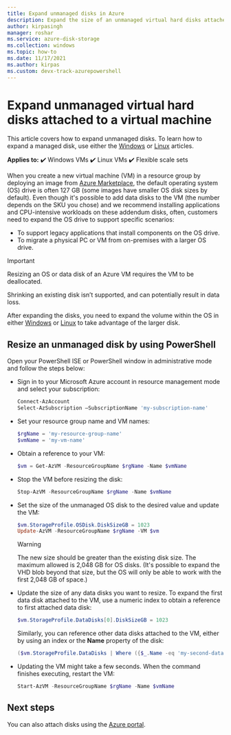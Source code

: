```yaml
---
title: Expand unmanaged disks in Azure
description: Expand the size of an unmanaged virtual hard disks attached to a virtual machine using Azure PowerShell in the Resource Manager deployment model.
author: kirpasingh
manager: roshar
ms.service: azure-disk-storage
ms.collection: windows
ms.topic: how-to
ms.date: 11/17/2021
ms.author: kirpas
ms.custom: devx-track-azurepowershell
---
```

# Expand unmanaged virtual hard disks attached to a virtual machine

This article covers how to expand unmanaged disks. To learn how to expand a managed disk, use either the [Windows](windows/expand-os-disk.md) or [Linux](linux/expand-disks.md) articles.

**Applies to:** :heavy_check_mark: Windows VMs :heavy_check_mark: Linux VMs :heavy_check_mark: Flexible scale sets 

When you create a new virtual machine (VM) in a resource group by deploying an image from [Azure Marketplace](https://azure.microsoft.com/marketplace/), the default operating system (OS) drive is often 127 GB (some images have smaller OS disk sizes by default). Even though it's possible to add data disks to the VM (the number depends on the SKU you chose) and we recommend installing applications and CPU-intensive workloads on these addendum disks, often, customers need to expand the OS drive to support specific scenarios:

- To support legacy applications that install components on the OS drive.
- To migrate a physical PC or VM from on-premises with a larger OS drive.

> [!IMPORTANT]
> Resizing an OS or data disk of an Azure VM requires the VM to be deallocated.
>
> Shrinking an existing disk isn’t supported, and can potentially result in data loss.
> 
> After expanding the disks, you need to expand the volume within the OS in either [Windows](windows/expand-os-disk.md#expand-the-volume-in-the-operating-system) or [Linux](linux/expand-disks.md#expand-a-disk-partition-and-filesystem) to take advantage of the larger disk.

## Resize an unmanaged disk by using PowerShell

Open your PowerShell ISE or PowerShell window in administrative mode and follow the steps below:

- Sign in to your Microsoft Azure account in resource management mode and select your subscription:
   
    ```powershell
    Connect-AzAccount
    Select-AzSubscription –SubscriptionName 'my-subscription-name'
    ```

- Set your resource group name and VM names:
   
    ```powershell
    $rgName = 'my-resource-group-name'
    $vmName = 'my-vm-name'
    ```

- Obtain a reference to your VM:
   
    ```powershell
    $vm = Get-AzVM -ResourceGroupName $rgName -Name $vmName
    ```

- Stop the VM before resizing the disk:
   
    ```powershell
    Stop-AzVM -ResourceGroupName $rgName -Name $vmName
    ```

- Set the size of the unmanaged OS disk to the desired value and update the VM:
   
    ```powershell
    $vm.StorageProfile.OSDisk.DiskSizeGB = 1023
    Update-AzVM -ResourceGroupName $rgName -VM $vm
    ```
   
    > [!WARNING]
    > The new size should be greater than the existing disk size. The maximum allowed is 2,048 GB for OS disks. (It's possible to expand the VHD blob beyond that size, but the OS will only be able to work with the first 2,048 GB of space.)
    > 
    > 

- Update the size of any data disks you want to resize. To expand the first data disk attached to the VM, use a numeric index to obtain a reference to first attached data disk:

    ```powershell
    $vm.StorageProfile.DataDisks[0].DiskSizeGB = 1023
    ```
    
    Similarly, you can reference other data disks attached to the VM, either by using an index or the **Name** property of the disk:
    
    ```powershell
    ($vm.StorageProfile.DataDisks | Where ({$_.Name -eq 'my-second-data-disk'})).DiskSizeGB = 1023
    ```
    

- Updating the VM might take a few seconds. When the command finishes executing, restart the VM:
   
    ```powershell
    Start-AzVM -ResourceGroupName $rgName -Name $vmName
    ```

## Next steps

You can also attach disks using the [Azure portal](windows\attach-managed-disk-portal.yml).